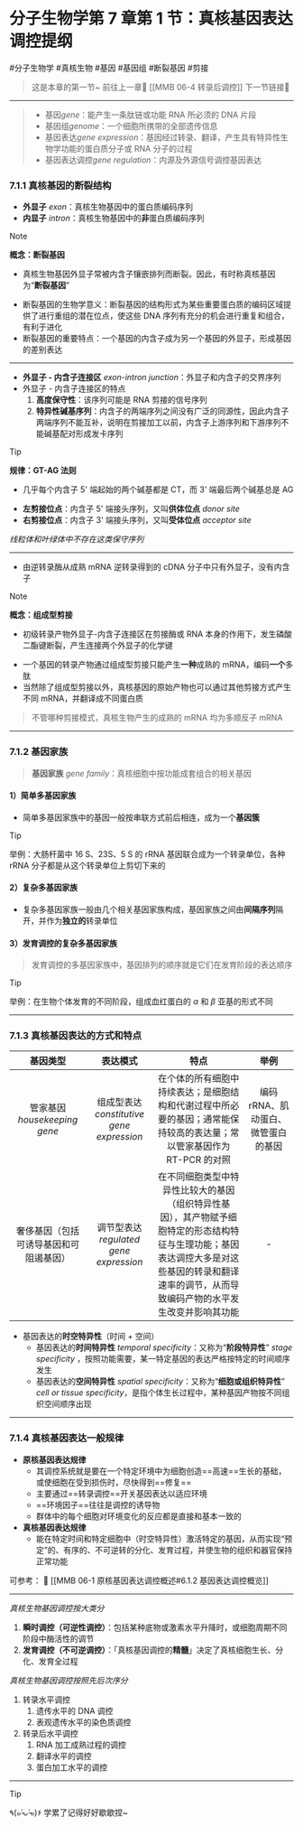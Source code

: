 # 分子生物学第 7 章第 1 节：真核基因表达调控提纲
#分子生物学 #真核生物 #基因 #基因组 #断裂基因 #剪接

> 这是本章的第一节~
> 前往上一章🚀 [[MMB 06-4 转录后调控]]
> 下一节链接🔗

---

>- 基因*gene*：能产生一条肽链或功能 RNA 所必须的 DNA 片段
>- 基因组*genome*：一个细胞所携带的全部遗传信息
>- 基因表达*gene expression*：基因经过转录、翻译，产生具有特异性生物学功能的蛋白质分子或 RNA 分子的过程
>- 基因表达调控*gene regulation*：内源及外源信号调控基因表达

### 7.1.1 真核基因的断裂结构
- **外显子** *exon*：真核生物基因中的蛋白质编码序列
- **内显子** *intron*：真核生物基因中的**非**蛋白质编码序列

> [!NOTE]
> **概念：断裂基因**
> - 真核生物基因外显子常被内含子镶嵌排列而断裂。因此，有时称真核基因为“**断裂基因**”

- 断裂基因的生物学意义：断裂基因的结构形式为某些重要蛋白质的编码区域提供了进行重组的潜在位点，使这些 DNA 序列有充分的机会进行重复和组合，有利于进化
- 断裂基因的重要特点：一个基因的内含子成为另一个基因的外显子，形成基因的差别表达
---
- **外显子 - 内含子连接区** *exon-intron junction*：外显子和内含子的交界序列
- 外显子 - 内含子连接区的特点
	1. **高度保守性**：该序列可能是 RNA 剪接的信号序列
	2. **特异性碱基序列**：内含子的两端序列之间没有广泛的同源性，因此内含子两端序列不能互补，说明在剪接加工以前，内含子上游序列和下游序列不能碱基配对形成发卡序列

> [!TIP]
> **规律：GT-AG 法则**
> - 几乎每个内含子 5' 端起始的两个碱基都是 CT，而 3' 端最后两个碱基总是 AG

- **左剪接位点**：内含子 5' 端接头序列，又叫**供体位点** *donor site*
- **右剪接位点**：内含子 3' 端接头序列，又叫**受体位点** *acceptor site*

*线粒体和叶绿体中不存在这类保守序列*

---
- 由逆转录酶从成熟 mRNA 逆转录得到的 cDNA 分子中只有外显子，没有内含子

> [!NOTE]
> **概念：组成型剪接**
> - 初级转录产物外显子-内含子连接区在剪接酶或 RNA 本身的作用下，发生磷酸二酯键断裂，产生连接两个外显子的化学键

- 一个基因的转录产物通过组成型剪接只能产生**一种**成熟的 mRNA，编码**一个**多肽   
- 当然除了组成型剪接以外，真核基因的原始产物也可以通过其他剪接方式产生不同 mRNA，并翻译成不同蛋白质

> 不管哪种剪接模式，真核生物产生的成熟的 mRNA 均为多顺反子 mRNA

---

### 7.1.2 基因家族

> **基因家族** *gene family*：真核细胞中按功能成套组合的相关基因

#### 1）简单多基因家族

- 简单多基因家族中的基因一般按串联方式前后相连，成为一个**基因簇**

> [!TIP]
> 举例：大肠杆菌中 16 S、23S、5 S 的 rRNA 基因联合成为一个转录单位，各种 rRNA 分子都是从这个转录单位上剪切下来的

#### 2）复杂多基因家族

- 复杂多基因家族一般由几个相关基因家族构成，基因家族之间由**间隔序列**隔开，并作为**独立的**转录单位

#### 3）发育调控的复杂多基因家族

> 发育调控的多基因家族中，基因排列的顺序就是它们在发育阶段的表达顺序

> [!TIP]
> 举例：在生物个体发育的不同阶段，组成血红蛋白的 $\alpha$ 和 $\beta$ 亚基的形式不同

---

### 7.1.3 真核基因表达的方式和特点

|           基因类型           |                 表达模式                 |                                                特点                                                |          举例          |
| :----------------------: | :----------------------------------: | :----------------------------------------------------------------------------------------------: | :------------------: |
| 管家基因 *housekeeping gene* | 组成型表达 *constitutive gene expression* |                 在个体的所有细胞中持续表达；是细胞结构和代谢过程中所必要的基因；通常能保持较高的表达量；常以管家基因作为 RT-PCR 的对照                  | 编码 rRNA、肌动蛋白、微管蛋白的基因 |
|   奢侈基因（包括可诱导基因和可阻遏基因）    |  调节型表达 *regulated gene expression*   | 在不同细胞类型中特异性比较大的基因（组织特异性基因），其产物赋予细胞特定的形态结构特征与生理功能；基因表达调控大多是对这些基因的转录和翻译速率的调节，从而导致编码产物的水平发生改变并影响其功能 |          -           |
- 基因表达的**时空特异性**（时间 + 空间）
	- 基因表达的**时间特异性** *temporal specificity*：又称为“**阶段特异性**” *stage specificity* ，按照功能需要，某一特定基因的表达严格按特定的时间顺序发生
	- 基因表达的**空间特异性** *spatial specificity*：又称为“**细胞或组织特异性**” *cell or tissue specificity*，是指个体生长过程中，某种基因产物按不同组织空间顺序出现

---
### 7.1.4 真核基因表达一般规律

- **原核基因表达规律**
	- 其调控系统就是要在一个特定环境中为细胞创造==高速==生长的基础，或使细胞在受到损伤时，尽快得到==修复==
	- 主要通过==转录调控==开关基因表达以适应环境
	- ==环境因子==往往是调控的诱导物
	- 群体中的每个细胞对环境变化的反应都是直接和基本一致的
- **真核基因表达规律**
	-  能在特定时间和特定细胞中（时空特异性）激活特定的基因，从而实现“预定”的、有序的、不可逆转的分化、发育过程，并使生物的组织和器官保持正常功能

可参考：
🔗  [[MMB 06-1 原核基因表达调控概述#6.1.2 基因表达调控概览]]

---

*真核生物基因调控按大类分*
1. **瞬时调控（可逆性调控）**：包括某种底物或激素水平升降时，或细胞周期不同阶段中酶活性的调节
2. **发育调控（不可逆调控）**：「真核基因调控的**精髓**」决定了真核细胞生长、分化、发育全过程

*真核生物基因调控按照先后次序分*
1. 转录水平调控
	1. 遗传水平的 DNA 调控
	2. 表观遗传水平的染色质调控
2. 转录后水平调控
	1. RNA 加工成熟过程的调控
	2. 翻译水平的调控
	3. 蛋白加工水平的调控

---
> [!TIP]
> ٩(๑˃̵ᴗ˂̵๑)۶ 学累了记得好好歇歇捏~

